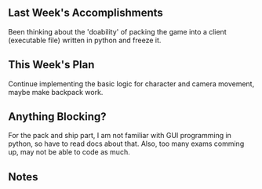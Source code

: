 ## Last Week's Accomplishments

Been thinking about the 'doability' of packing the game into a client (executable file) written in python and freeze it.

## This Week's Plan

Continue implementing the basic logic for character and camera movement, maybe make backpack work.

## Anything Blocking?

For the pack and ship part, I am not familiar with GUI programming in python, so have to read docs about that.
Also, too many exams comming up, may not be able to code as much.

## Notes

> 
